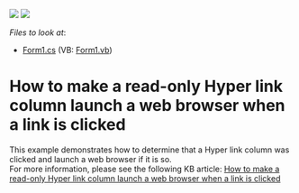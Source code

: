 <!-- default badges list -->
[![](https://img.shields.io/badge/Open_in_DevExpress_Support_Center-FF7200?style=flat-square&logo=DevExpress&logoColor=white)](https://supportcenter.devexpress.com/ticket/details/E682)
[![](https://img.shields.io/badge/📖_How_to_use_DevExpress_Examples-e9f6fc?style=flat-square)](https://docs.devexpress.com/GeneralInformation/403183)
<!-- default badges end -->
<!-- default file list -->
*Files to look at*:

* [Form1.cs](./CS/Form1.cs) (VB: [Form1.vb](./VB/Form1.vb))
<!-- default file list end -->
# How to make a read-only Hyper link column launch a web browser when a link is clicked


<p>This example demonstrates how to determine that a Hyper link column was clicked and launch a web browser if it is so.<br />
For more information, please see the following KB article: <a href="https://www.devexpress.com/Support/Center/p/A2905">How to make a read-only Hyper link column launch a web browser when a link is clicked</a></p>

<br/>



